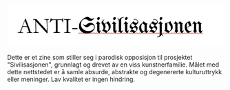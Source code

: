 ![Anti-Sivilisasjonen](https://raw.githubusercontent.com/hansbrenna/anti-sivilisasjonen/refs/heads/main/hode.jpg)

Dette er et zine som stiller seg i parodisk opposisjon til prosjektet "Sivilisasjonen", grunnlagt og drevet av en viss kunstnerfamilie. Målet med dette nettstedet er å samle absurde, abstrakte og degenererte kulturuttrykk eller meninger. Lav kvalitet er ingen hindring.
